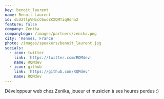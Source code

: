 ```yaml
---
key: benoit_laurent
name: Benoit Laurent
id: sLU2tlpVHzcC6woZKXQMTiq9dnn2
feature: false
company: Zenika
companyLogo: /images/partners/zenika.png
city: 'Rennes, France'
photo: /images/speakers/benoit_laurent.jpg
socials:
  - icon: twitter
    link: 'https://twitter.com/RQMdev'
    name: RQMdev
  - icon: github
    link: 'https://github.com/RQMdev'
    name: RQMdev
---
```

Développeur web chez Zenika, joueur et musicien à ses heures perdus :)